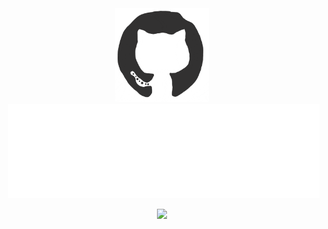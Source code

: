 <div align="center">
<img src="https://github.com/lucvan02/lucvan02/blob/main/githubhi.gif" alt="GitHub Logo" width="150" height="150" />
</div>
<div style="margin-left:6px;">
<img src="https://github.com/lucvan02/lucvan02/blob/main/me.gif" alt="I am Luc" />
</div>
<p align="center"><img src="https://i.giphy.com/RThN0hOS2GO4M.gif" /></p>
